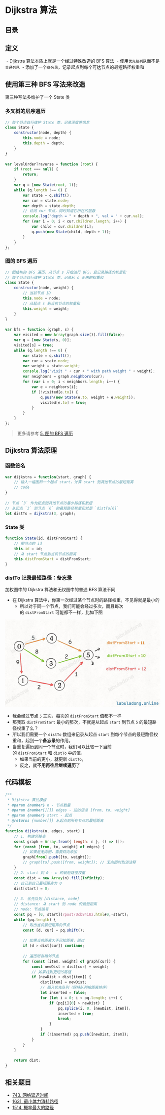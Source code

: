 
# Dijkstra 算法


## 目录
<!-- toc -->
 ## 定义 

 - Dijkstra 算法本质上就是一个经过特殊改造的 BFS 算法
	 - 使用`优先级列队`而不是`普通列队`
	 - 添加了一个`备忘录`，记录起点到每个可达节点的最短路径权重和

## 使用第三种 BFS 写法来改造

第三种写法多维护了一个 State 类

### 多叉树的层序遍历

```javascript
// 每个节点自行维护 State 类，记录深度等信息
class State {
    constructor(node, depth) {
        this.node = node;
        this.depth = depth;
    }
}

var levelOrderTraverse = function (root) {
    if (root === null) {
        return;
    }
    var q = [new State(root, 1)];
    while (q.length !== 0) {
        var state = q.shift();
        var cur = state.node;
        var depth = state.depth;
        // 访问 cur 节点，同时知道它所在的层数
        console.log("depth = " + depth + ", val = " + cur.val);
        for (var i = 0; i < cur.children.length; i++) {
            var child = cur.children[i];
            q.push(new State(child, depth + 1));
        }
    }
};
```

### 图的 BFS 遍历

```javascript
// 图结构的 BFS 遍历，从节点 s 开始进行 BFS，且记录路径的权重和
// 每个节点自行维护 State 类，记录从 s 走来的权重和
class State {
    constructor(node, weight) {
        // 当前节点 ID
        this.node = node;
        // 从起点 s 到当前节点的权重和
        this.weight = weight;
    }
}

var bfs = function (graph, s) {
    var visited = new Array(graph.size()).fill(false);
    var q = [new State(s, 0)];
    visited[s] = true;
    while (q.length !== 0) {
        var state = q.shift();
        var cur = state.node;
        var weight = state.weight;
        console.log("visit " + cur + " with path weight " + weight);
        var neighbors = graph.neighbors(cur);
        for (var i = 0; i < neighbors.length; i++) {
            var e = neighbors[i];
            if (!visited[e.to]) {
                q.push(new State(e.to, weight + e.weight));
                visited[e.to] = true;
            }
        }
    }
};

```


> 更多请参考 [5. 图的 BFS 遍历](/post/AhlclR1c.html)

## Dijkstra 算法原理

### 函数签名

```javascript
var dijkstra = function(start, graph) {
    // 输入一幅图和一个起点 start，计算 start 到其他节点的最短距离
    // code
}

// 节点 `3` 作为起点到其他节点的最小路径和数组
// 从起点 `3` 到节点 `6` 的最短路径权重和就是 `distTo[6]`
let distTo = dijkstra(3, graph);
```

### State 类

```javascript hl:4
function State(id, distFromStart) {
    // 图节点的 id
    this.id = id;
    // 从 start 节点到当前节点的距离
    this.distFromStart = distFromStart;
}
```

### distTo 记录最短路径：备忘录

加权图中的 Dijkstra 算法和无权图中的普通 BFS 算法不同
- 在 Dijkstra 算法中，你第一次经过某个节点时的路径权重，不见得就是最小的
	- 所以对于同一个节点，我们可能会经过多次，而且每次的 `distFromStart` 可能都不一样，比如下图

![图片&文件](./files/20250117-18.png)

- 我会经过节点 `5` 三次，每次的 `distFromStart` 值都不一样
- 那我取 `distFromStart` 最小的那次，不就是从起点 `start` 到节点 `5` 的最短路径权重了么？
- 所以我们需要一个 `distTo` 数组来记录从起点 `start` 到每个节点的最短路径权重和，起到一个**备忘录**的作用。
- 当重复遍历到同一个节点时，我们可以比较一下当前的 `distFromStart` 和 `distTo` 中的值，
	- 如果当前的更小，就更新 `distTo`，
	- 反之，就**不用再往后继续遍历**了

## 代码模板

```javascript
/**
 * Dijkstra 算法模板
 * @param {number} n - 节点数量
 * @param {number[][]} edges - 边的信息 [from, to, weight]
 * @param {number} start - 起点
 * @returns {number[]} 从起点到所有节点的最短距离
 */
function dijkstra(n, edges, start) {
    // 1. 构建邻接表
    const graph = Array.from({ length: n }, () => []);
    for (const [from, to, weight] of edges) {
        // 如果是无向图，需要双向添加
        graph[from].push([to, weight]);
        // graph[to].push([from, weight]); // 无向图时取消注释
    }
    // 2. start 到 0 - n 的最短路径权重
    const dist = new Array(n).fill(Infinity);
    // 自己到自己最短距离为 0
    dist[start] = 0;

    // 3. 优先队列 [distance, node]
    // distance: 从 start 到 node 的最短距离
    // node: 节点编号
    const pq = [0, start](/post/Ucb84iUz.html#0,-start);
    while (pq.length) {
        // 取出当前最短距离的节点
        const [d, cur] = pq.shift();

        // 如果当前距离大于已知距离，跳过
        if (d > dist[cur]) continue;

        // 遍历所有相邻节点
        for (const [item, weight] of graph[cur]) {
            const newDist = dist[cur] + weight;
            // 如果找到更短的路径
            if (newDist < dist[item]) {
                dist[item] = newDist;
                // 插入优先队列（保持队列按距离排序）
                let inserted = false;
                for (let i = 0; i < pq.length; i++) {
                    if (pq[i][0] > newDist) {
                        pq.splice(i, 0, [newDist, item]);
                        inserted = true;
                        break;
                    }
                }
                if (!inserted) pq.push([newDist, item]);
            }
        }
    }

    return dist;
}

```

## 相关题目

- [743. 网络延迟时间](/post/3HO46KKs.html)
- [1631. 最小体力消耗路径](/post/R8HRba5H.html)
- [1514. 概率最大的路径](/post/hRjECgi7.html)